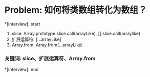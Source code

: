 # Problem: 如何将类数组转化为数组？

*[interview]: start

1. slice: Array.prototype.slice.call(arrayLike), [].slice.call(arraylike)
2. 扩展运算符: [...arrayLike]
3. Array.from: Array.from(...arrayLike)

### 关键词: slice、扩展运算符、Array.from
*[interview]: end

